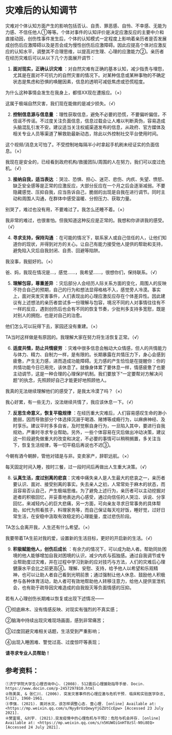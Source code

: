 # 灾难后的认知调节

灾难对个体认知方面产生的影响包括否认、自责、罪恶感、自怜、不幸感、无能为力感、不信任他人①等等。个体对事件的认知评价是决定应激反应的主要中介和直接动因，创伤性事件发生后，个体的认知模式一定程度上影响着亲历者是否发展成创伤后应激障碍以及是否会成为慢性创伤后应激障碍。因此应提高个体对应激反应的认知水平，调整其不合理思维，以提高对生理、心理的应激能力②。亲历者在经历灾难后可以从以下几个方面展开调节：

1. **面对现实，正确认识灾难** ：对自然灾难有正确的基本认知，减少指责与埋怨，尤其是在面对不可抗力的自然灾害的情况下。对某种信息或某种事物的不确定状态是焦虑和恐惧的唤醒因素，信息的透明可减低焦虑或恐慌程度。

为什么这种事情会发生在我身上，都怪XX现在遭报应。（×）

这属于极端自然灾害，我们现在能做的是减少损失。（√）

2. **控制信息源与信息量** ：理性获取信息，避免不必要的恐慌，不要偏听偏信，不信谣不传谣。不过度关注负面信息，信息过载会让人难以判断真伪，容易造成头脑混乱引发不安。建议适当关注权威渠道发布的信息，从政府、官方媒体及相关专业人员等渠道了解救助最新动态，除此以外控制社交平台使用时间。

这个视频/消息太可怕了。不受控制地每隔半小时拿起手机刷未经证实的负面信息。（×）

我现在是安全的，已经看到政府机构/救援团队/周围的人在努力，我们可以度过危机。（√）

3. **接纳自我，适当表达** ：哭泣、恐惧、担心、迷茫、悲伤、内疚、失望、愤怒、缺乏安全感等是正常的应激反应，大部分反应在一个月之后会逐渐减弱。不要隐藏感觉、压抑自我，应当告诉自己，脆弱的出现是自我在进行调节。同时主动和周围人沟通，在群体中感受温暖、分担压力、获取力量。

别哭了，难过也没有用，不要难过了。我怎么还睡不着。（×）

我非常的难过，也很害怕。但我知道这种反应是正常的。我想和你讲讲我的感受。（√）

4. **寻求支持，保持沟通** ：在可能的情况下，联系家人或自己信任的人，让他们知道你的现状，并得到对方的关心。让自己有能力接受他人提供的帮助和支持，避免陷入灾后自我封闭、自责、回避等陷阱。

我没事，我挺好的。（×）

爸、妈，我现在情况是…，感觉……，我希望……，很想你们，保持联系。（√）

5. **理解包容，尊重差异** ：灾后部分人会经历人际关系方面的变化，周围人的反映不符合自己的预期，自己的行为和想法显得格格不入，感觉旁人冷漠。事实上，面对突发灾害事件，人们表现出的心理应激反应存在个体差异性。因此建议有上述想法的亲历者尝试多一份理解与包容，境况不同的人对事情往往有不一样的反应，遇到创伤后也会有不同的恢复节奏，少批判多支持多宽慰，既是对别人的拥抱，也是对自己的治愈。

他们怎么可以玩得下去，家园还没有重建。（×）

TA当时这样做是有原因的。我理解大家在努力将生活恢复正常。（√）

6. **适度共情，防止共情疲劳** ：灾难中很多信息会触动大众情感，但人的共情能力与体力、精力、自制力一样，是有限的。长期暴露在共情压力下，身心会感到疲惫，产生无力感，进而造成功能障碍。无力感的产生恰恰是在提醒你：你的共情功能今日已用完，该休息了。就像身体累了要休息一样，情感疲惫了也要主动调节，这是一种合理的心理保护机制。我们要放下“一定要帮对方解决问题”的执念，先照顾好自己才能更好地照顾他人。

我真的无法继续理解他们的感受了，是我太冷漠了吗？（×）

我心好累，有一些无力，没法继续共情了，我应该休息一下。（√）

7. **反思生命意义，恢复平稳规律** ：在经历重大灾难后，人们容易感叹生命的渺小脆弱，因而导致部分个体选择沉溺于喝酒、赌博等成瘾行为，以麻痹神经、及时享乐。建议平时多多自省，及时觉察自身行为，一旦陷入其中，要进行自我规劝，严重时寻求专业帮助。另外，一些个体容易在灾后做出冲动决策，建议这一阶段避免做重大的改变和决定，不必要的事情可以稍稍搁置，多关注当下，恢复生活规律，等一切平稳后再说也不迟③。

今朝有酒今朝醉，管他对错是与非。变卖家产，辞职远航。（×）

每天固定时间入睡，按时三餐，过一段时间后再做出人生重大决策。（√）

8. **认真生活，度过别离的悲哀**：灾难中痛失亲人是人生最大的悲哀之一，亲历者要认识、面对、接受别离的事实。失去亲人之初，人常常处于麻木的状态，而且容易否认自己，产生极端思维。为了避免上述行为，亲历者可以主动挖掘对逝者的积极回忆，并妥善地表达内心感受，通过向信任的人哭泣、诉说、分享回忆，来减轻内心的巨大悲痛，另一方面，可向亲友寻求日常事务的具体帮助，如代为照看孩子，料理家务等，而自己保证每天吃好饭，睡好觉，过好日常生活，在安稳中汲取有效稳定的心理能量，度过悲伤阶段。

TA怎么会离开我，人生还有什么希望。（×）

我要带着TA生前对我的爱，设置新的生活目标，更好的开启新的生活。（√）

9. **积极赋能他人，创伤后成长** ：有余力的情况下，可以成为助人者。帮助同处困境的他人能够增加自我对困境的认识，减少内疚与孤独感。通过自我调节或专业帮助度过灾难，并在过程中学习到新的应对技巧与方法，人们的灾难后心理健康水平会比之前更高④。理解、安慰、支持，给予他人以希望和乐观精神，也可以让助人者自己看到光明前景；通过强制让他人休息、鼓励他人积极参与各种体育活动，助人者可有效地帮助他人转移注意力，给他人提供宣泄机会，也有助于疏导因灾难造成的自我毁灭等负面情感的压抑。

若有人心理创伤长期难以恢复或出现下述情况——

①彻底麻木、没有情感反映、对现实有强烈的不真实感；

②脑海中持续出现灾难现场画面，感到非常痛苦；

③过度回避灾难相关话题，生活受到严重影响；

④出现入睡困难、警觉过高、过度惊吓等表现；

**请寻求专业人员帮助！**

## 参考资料：

```
①济宁学院大学生心理咨询中心. (2008). 512震后心理援助指导手册. Docin. https://www.docin.com/p-2457297810.html
②陈美英, & 张仁川. (2006). 突发灾害事件的心理应激与危机干预. 临床和实验医学杂志, 5(12), 1960-1961.
③李强. (2021). 面对水灾，该怎样调整心态. 壹心理. [online] Available at: <https://mp.weixin.qq.com/s/Nyy8rUzQewyYjGZUtCcEpw> [Accessed 23 July 2021].
④樊富珉, &刘宇. (2021).突发疫情中的心理危机与干预2：危险与机会并存. [online] Available at: <https://mp.weixin.qq.com/s/n5KUWOiGnHT0zSl-N9i8EQ> [Accessed 24 July 2021].
```